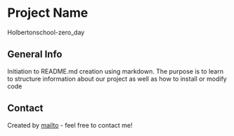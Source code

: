 # Project Name
Holbertonschool-zero_day

## General Info
Initiation to README.md creation using markdown. The purpose is to learn to structure information about our project as well as how to install or modify code

## Contact
Created by [mailto](mailto:2542@holbertonschool.com) - feel free to contact me!
